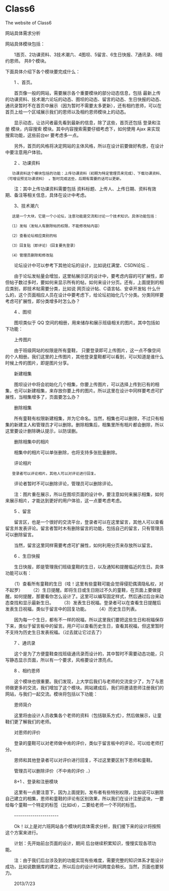 Class6
======

The website of Class6 

网站具体需求分析

网站具体模块包括：

　　1首页、2功课资料、3技术潮六、4图坝、5留言、6生日快报、7通讯录、8相约恩师。  共8个模块。

下面具体介绍下各个模块要完成什么：

　　1 、首页。

　　首页像一般的网站，需要展示各个重要模块的部分动态信息，包括 最新上传的功课资料、技术潮六论坛的动态、图坝的动态、留言的动态、生日快报的动态、通讯录暂时不在首页中展示（因为暂时不需要太多更新），还有相约恩师，可以在首页上给一个区域展示我们的恩师以及相约恩师模块上的动态。

　　显示动态，让访问者最先看到最新的信息，除了这些，首页还包括 登录和注册 模块，内容搜索 模块。其中内容搜索需要仔细考虑下，如何使用 Ajax 来实现搜索功能，这些前台er 要考虑多一点。

　　另外，首页的风格将决定网站的主体风格，所以在设计前要做好构思，在设计中要注意用户体验。

　　2 、功课资料

       功课资料这个模块包括的功能：上传功课资料（初期为特定管理员来完成）、下载功课资料、（可增设预览功课资料） 。暂时完成这些，后期有需要的话可以更新。

　　注：其中上传功课资料需要包括 资料标题、上传人、上传日期、资料有效期、备注等相关信息，具体在设计中考虑。

　　3、技术潮六

       这是一个大块，它是一个小论坛，注意功能是交流和讨论一个技术知识。具体功能包括：
 
      （1）发帖（发帖人有删除帖的权限，不能修改帖内容）

      （2）查看论坛相应类别的帖

      （3）回复贴（即评论）（回复要先登录）

      （4）管理员删除和修改贴

　　论坛设计中可以参考下其他论坛的设计，比如说红满堂、CSDN论坛 .. 

　　由于论坛发帖量会增加，这里帖展示区的设计中，要考虑内容的可扩展性，即但帖子数过多时，要如何来显示所有的帖，如何来设计分页。还有，上面提到的相应类别，即技术帖需要分类，比如说 网页设计帖、C语言帖、安卓开发帖 什么什么的，这个页面相应人员在设计中要考虑下，给论坛初始化几个分类。分类同样要考虑可扩展性，即分类增多时怎么办？

　　4 、图坝

　　图坝类似于 QQ 空间的相册，用来储存和展示班级相关的图片。其中包括如下功能：

　　上传图片

　　由于班级网站的权限是所有童鞋， 只要登录即可上传图片，这一点不像空间的个人相册。我们这里的上传图片，其他登录童鞋都可以看到，可以知道是谁什么时候上传的图片，即是图片分享。

　　新建相集

　　图坝设计中将会初始化几个相集，你要上传图片，可以选择上传到已有的相集，也可以新建相集，来存放你要上传的图片。所以这里在设计中同样要考虑可扩展性，当相集增多了，页面要怎么办？

　　删除相集

　　所有童鞋有权限新建相集，并为它命名。当然，相集也可以删除，不过只有相集的新建主人和管理员才可以删除。删除相集后，相集里所有相片都会删除，所以这里要设计删除确认提示，以防误删。

　　删除相集中的相片

　　相集中的相片可以单张删除，也将支持多张批量删除。

　　评论相片

       登录者可以评论相片。其他人可以对评论进行回复。
　　评论者暂时不可以删除评论，管理员可以删除评论。

　　注：图片重在展示，所以在图坝页面的设计中，要注意如何来展示相集，如何来展示相片，才能达到更好的用户体验，这一点要考虑考虑。

　　5 、留言

　　留言区，也是一个很好的交流平台，登录者可以在这里留言，其他人可以查看留言并发表评论。留言者暂时木有删除留言的功能，包括自己的留言，只有管理员可以删除留言。

　　当然，留言这里同样需要考虑可扩展性，如何利用分页来存放所以留言。

　　6 、生日快报

　　生日快报，即是管理我们班级童鞋的生日，以及通知和提醒临近的生日。具体功能可以有：

　　（1）查看所有童鞋的生日（哇！这里有些童鞋可能会觉得侵犯偶滴隐私权，对不起罗）
　　（2）生日提醒。即将生日或生日刚过不久的童鞋，在页面上要做提醒。如何提醒，那要看你怎么设计了。这里可以编写固定样式，然后通过后台来动态查找和显示最新生日。
　　（3）发表生日祝福。登录者可以在查看生日提醒后发表生日祝福，类似于留言中的回复功能。
　　（4）历史生日列表。

　　因为每一个生日，都有不一样的祝福，所以这里我们要把这些生日和祝福保存下来，类似于留言板中的留言。用户可以查看历史生日，查看其祝福，但这里暂时不支持为历史生日发表祝福。（过去就让它过去了）

　　7 、通讯录

　　这个是为了方便童鞋查找班级通讯录而设计的，其中暂时不需要动态功能，只写静态显示页面，所以有一个要求，风格要设计漂亮点。

　　8 、相约恩师

　　这个模块也很重要。我们发现，上大学后我们与老师的交流变少了，为了与恩师做更多的交流，我们增加了这个模块。网站建成后，我们将邀请恩师注册我们的网站，与我们一起交流。模块将包括以下功能：

　　恩师简介

　　这里将由设计人员收集各个老师的资料（包括联系方式），然后做展示，让童鞋们更了解我们的老师。

　　对恩师的评价

　　登录的童鞋可以对老师做中肯的评价，类似于留言板中的评论，可以给老师打分。

　　恩师和其他登录者可以对评价进行回复，不过这里要区别下恩师和童鞋。

　　管理员可以删除评价（不中肯的评价 ..）

　　8+1 、登录和注册模块

　　这里有一点要注意下，因为上面提到，发布者有些特别权限，比如说可以删除自己建立的相集，恩师和童鞋的评论有区别效果，所以我们在设计注册这块，一要给每个童鞋一个特定的标签（比如id），二要给老师一个不同的标签。

　　----------------------

　　Ok！以上是对六班网站各个模块的具体需求分析，我们接下来的设计将按照这个方案来进行。

　　计划：先开始前台页面的设计，期间 后台继续积累知识，慢慢实现各项功能。

　　注：由于我们后台涉及到的功能实现有些难度，需要完整的知识体系才能设计成功，比如说数据库的建立，所以后台的设计时间跨度会稍长。当然，页面也要努力。

　　2013/7/23

